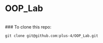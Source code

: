 # OOP_Lab
<br />
### To clone this repo: <br />

```
git clone git@github.com:plus-4/OOP_Lab.git
```
